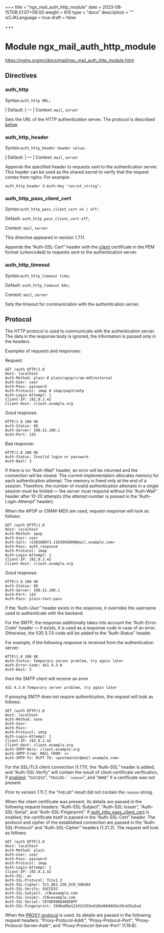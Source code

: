 +++
title = "ngx_mail_auth_http_module"
date = 2023-08-15T08:21:07+08:00
weight = 610
type = "docs"
description = ""
isCJKLanguage = true
draft = false

+++

# Module ngx_mail_auth_http_module

https://nginx.org/en/docs/mail/ngx_mail_auth_http_module.html



## Directives



### auth_http

  Syntax:`auth_http URL;`

| Default: | —                |
  Context: `mail`, `server`


Sets the URL of the HTTP authentication server. The protocol is described [below](https://nginx.org/en/docs/mail/ngx_mail_auth_http_module.html#protocol).



### auth_http_header

  Syntax:`auth_http_header header value;`

| Default: | —                                |
  Context: `mail`, `server`


Appends the specified header to requests sent to the authentication server. This header can be used as the shared secret to verify that the request comes from nginx. For example:

```
auth_http_header X-Auth-Key "secret_string";
```





### auth_http_pass_client_cert

  Syntax:`auth_http_pass_client_cert on | off;`

  Default: `auth_http_pass_client_cert off;`

  Context: `mail`, `server`


This directive appeared in version 1.7.11.

Appends the “Auth-SSL-Cert” header with the [client](https://nginx.org/en/docs/mail/ngx_mail_ssl_module.html#ssl_verify_client) certificate in the PEM format (urlencoded) to requests sent to the authentication server.



### auth_http_timeout

  Syntax:`auth_http_timeout time;`

  Default: `auth_http_timeout 60s;`

  Context: `mail`, `server`


Sets the timeout for communication with the authentication server.



## Protocol

The HTTP protocol is used to communicate with the authentication server. The data in the response body is ignored, the information is passed only in the headers.

Examples of requests and responses:

Request:

```
GET /auth HTTP/1.0
Host: localhost
Auth-Method: plain # plain/apop/cram-md5/external
Auth-User: user
Auth-Pass: password
Auth-Protocol: imap # imap/pop3/smtp
Auth-Login-Attempt: 1
Client-IP: 192.0.2.42
Client-Host: client.example.org
```

Good response:

```
HTTP/1.0 200 OK
Auth-Status: OK
Auth-Server: 198.51.100.1
Auth-Port: 143
```

Bad response:

```
HTTP/1.0 200 OK
Auth-Status: Invalid login or password
Auth-Wait: 3
```



If there is no “Auth-Wait” header, an error will be returned and the connection will be closed. The current implementation allocates memory for each authentication attempt. The memory is freed only at the end of a session. Therefore, the number of invalid authentication attempts in a single session must be limited — the server must respond without the “Auth-Wait” header after 10-20 attempts (the attempt number is passed in the “Auth-Login-Attempt” header).

When the APOP or CRAM-MD5 are used, request-response will look as follows:

```
GET /auth HTTP/1.0
Host: localhost
Auth-Method: apop
Auth-User: user
Auth-Salt: <238188073.1163692009@mail.example.com>
Auth-Pass: auth_response
Auth-Protocol: imap
Auth-Login-Attempt: 1
Client-IP: 192.0.2.42
Client-Host: client.example.org
```

Good response:

```
HTTP/1.0 200 OK
Auth-Status: OK
Auth-Server: 198.51.100.1
Auth-Port: 143
Auth-Pass: plain-text-pass
```



If the “Auth-User” header exists in the response, it overrides the username used to authenticate with the backend.

For the SMTP, the response additionally takes into account the “Auth-Error-Code” header — if exists, it is used as a response code in case of an error. Otherwise, the 535 5.7.0 code will be added to the “Auth-Status” header.

For example, if the following response is received from the authentication server:

```
HTTP/1.0 200 OK
Auth-Status: Temporary server problem, try again later
Auth-Error-Code: 451 4.3.0
Auth-Wait: 3
```

then the SMTP client will receive an error

```
451 4.3.0 Temporary server problem, try again later
```



If proxying SMTP does not require authentication, the request will look as follows:

```
GET /auth HTTP/1.0
Host: localhost
Auth-Method: none
Auth-User:
Auth-Pass:
Auth-Protocol: smtp
Auth-Login-Attempt: 1
Client-IP: 192.0.2.42
Client-Host: client.example.org
Auth-SMTP-Helo: client.example.org
Auth-SMTP-From: MAIL FROM: <>
Auth-SMTP-To: RCPT TO: <postmaster@mail.example.com>
```



For the SSL/TLS client connection (1.7.11), the “Auth-SSL” header is added, and “Auth-SSL-Verify” will contain the result of client certificate verification, if [enabled](https://nginx.org/en/docs/mail/ngx_mail_ssl_module.html#ssl_verify_client): “`SUCCESS`”, “`FAILED:``reason`”, and “`NONE`” if a certificate was not present.

Prior to version 1.11.7, the “`FAILED`” result did not contain the `reason` string.

When the client certificate was present, its details are passed in the following request headers: “Auth-SSL-Subject”, “Auth-SSL-Issuer”, “Auth-SSL-Serial”, and “Auth-SSL-Fingerprint”. If [auth_http_pass_client_cert](https://nginx.org/en/docs/mail/ngx_mail_auth_http_module.html#auth_http_pass_client_cert) is enabled, the certificate itself is passed in the “Auth-SSL-Cert” header. The protocol and cipher of the established connection are passed in the “Auth-SSL-Protocol” and “Auth-SSL-Cipher” headers (1.21.2). The request will look as follows:

```
GET /auth HTTP/1.0
Host: localhost
Auth-Method: plain
Auth-User: user
Auth-Pass: password
Auth-Protocol: imap
Auth-Login-Attempt: 1
Client-IP: 192.0.2.42
Auth-SSL: on
Auth-SSL-Protocol: TLSv1.3
Auth-SSL-Cipher: TLS_AES_256_GCM_SHA384
Auth-SSL-Verify: SUCCESS
Auth-SSL-Subject: /CN=example.com
Auth-SSL-Issuer: /CN=example.com
Auth-SSL-Serial: C07AD56B846B5BFF
Auth-SSL-Fingerprint: 29d6a80a123d13355ed16b4b04605e29cb55a5ad
```





When the [PROXY protocol](https://nginx.org/en/docs/mail/ngx_mail_core_module.html#proxy_protocol) is used, its details are passed in the following request headers: “Proxy-Protocol-Addr”, “Proxy-Protocol-Port”, “Proxy-Protocol-Server-Addr”, and “Proxy-Protocol-Server-Port” (1.19.8).